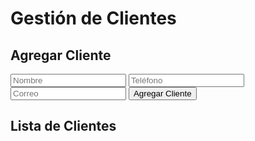<!DOCTYPE html>
<html lang="es">
<head>
  <meta charset="UTF-8">
  <meta name="viewport" content="width=device-width, initial-scale=1.0">
  <title>Gestión de Clientes</title>
  <!-- Agregar aquí el código de Firebase proporcionado en la consola -->
  <script src="https://www.gstatic.com/firebasejs/9.1.0/firebase-app.js"></script>
  <script src="https://www.gstatic.com/firebasejs/9.1.0/firebase-auth.js"></script>
  <script src="https://www.gstatic.com/firebasejs/9.1.0/firebase-firestore.js"></script>
</head>
<body>
  <h1>Gestión de Clientes</h1>
  <div>
    <h2>Agregar Cliente</h2>
    <input type="text" id="nombre" placeholder="Nombre">
    <input type="text" id="telefono" placeholder="Teléfono">
    <input type="email" id="correo" placeholder="Correo">
    <button id="agregarCliente">Agregar Cliente</button>
  </div>
  <div>
    <h2>Lista de Clientes</h2>
    <ul id="listaClientes"></ul>
  </div>
  <script>
    // Inicialización de Firebase (agrega aquí el código de configuración)
 // Inicialización de Firebase (agrega aquí el código de configuración)
  // Import the functions you need from the SDKs you need
import { initializeApp } from "firebase/app";
// TODO: Add SDKs for Firebase products that you want to use
// https://firebase.google.com/docs/web/setup#available-libraries
// Your web app's Firebase configuration
const firebaseConfig = {
  apiKey: "AIzaSyAZCTfgzV1SWaUzKjFDrLh3GPY_iSLvUWw",
  authDomain: "simplio-2ef68.firebaseapp.com",
  projectId: "simplio-2ef68",
  storageBucket: "simplio-2ef68.appspot.com",
  messagingSenderId: "721348909635",
  appId: "1:721348909635:web:4c93a969fb3e57e8ba12f6"
};
// Initialize Firebase
const app = initializeApp(firebaseConfig);
    const agregarClienteBtn = document.getElementById('agregarCliente');
    agregarClienteBtn.addEventListener('click', () => {
      const nombre = document.getElementById('nombre').value;
      const telefono = document.getElementById('telefono').value;
      const correo = document.getElementById('correo').value;
      db.collection('clientes').add({
        nombre: nombre,
        telefono: telefono,
        correo: correo
      })
      .then(() => {
        alert('Cliente agregado con éxito');
        document.getElementById('nombre').value = '';
        document.getElementById('telefono').value = '';
        document.getElementById('correo').value = '';
        cargarClientes();
      })
      .catch(error => {
        console.error('Error al agregar cliente: ', error);
      });
    });
    function cargarClientes() {
      const listaClientes = document.getElementById('listaClientes');
      listaClientes.innerHTML = '';
      db.collection('clientes').get().then((querySnapshot) => {
        querySnapshot.forEach((doc) => {
          const cliente = doc.data();
          const li = document.createElement('li');
          li.textContent = `${cliente.nombre} - ${cliente.telefono} - ${cliente.correo}`;
          listaClientes.appendChild(li);
        });
      });
    }
    cargarClientes();
  </script>
</body>
</html>
